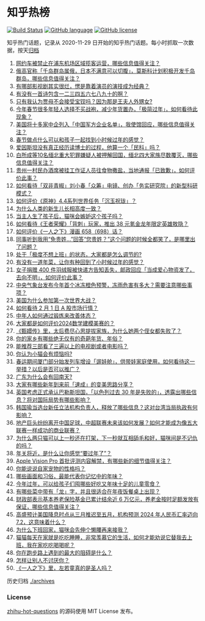 # 知乎热榜
[![Build Status](https://github.com/ToWeLong/zhihu-hot-questions/workflows/CI/badge.svg)](https://github.com/ToWeLong/zhihu-hot-questions/actions)
[![GitHub language](https://img.shields.io/badge/language-golang-orange.svg)](https://golang.org/)
[![GitHub license](https://img.shields.io/github/license/ToWeLong/zhihu-hot-questions)](https://github.com/ToWeLong/zhihu-hot-questions/blob/main/LICENSE)

知乎热门话题，记录从 2020-11-29 日开始的知乎热门话题。每小时抓取一次数据，按天[归档](./archives)

<!-- BEGIN -->

1. [网约车被禁止在浦东机场区域揽客运营，哪些信息值得关注？](https://www.zhihu.com/question/642156965)
1. [俄高官称「千岛群岛属俄，日本不满意可以切腹」，莫斯科计划积极开发千岛群岛，哪些信息值得关注？](https://www.zhihu.com/question/642311622)
1. [有哪部影视剧其实很烂，愣是靠着演员的演技成为经典？](https://www.zhihu.com/question/505604984)
1. [有没有一首诗包含一二三四五六七八九十的啊？](https://www.zhihu.com/question/642388138)
1. [只有我认为贾母不会接受宝钗吗？因为那是王夫人外甥女?](https://www.zhihu.com/question/641854696)
1. [今年春节很多年轻人选择不买战袍，减少年货置办，「极简过年」，如何看待此现象？](https://www.zhihu.com/question/642433407)
1. [美国将十多家中企列入「中国军方企业名单」，我使馆回应，哪些信息值得关注？](https://www.zhihu.com/question/642302339)
1. [春节做点什么可以和孩子一起找到小时候过年的感觉？](https://www.zhihu.com/question/637948601)
1. [爱因斯坦没有真正经历读博士的过程，他算一个「民科」吗？](https://www.zhihu.com/question/639889594)
1. [白所成等10名缅北重大犯罪嫌疑人被押解回国，缅北四大家族尽数覆灭，哪些信息值得关注？](https://www.zhihu.com/question/642125769)
1. [贵州一村民办酒席被挂工作证人员往食物撒盐，当地通报「已致歉」，如何评价此事？](https://www.zhihu.com/question/642297518)
1. [如何看待「双非青椒」刘小春「众筹」电镜、创办「务实研究院」的新型科研模式？](https://www.zhihu.com/question/642307184)
1. [如何评价《原神》4.4系列世界任务「沉玉祝珑」？](https://www.zhihu.com/question/642127127)
1. [为什么人类的新生儿长相高度一致？](https://www.zhihu.com/question/642168125)
1. [当主人生了孩子后，猫咪会嫉妒这个孩子吗？](https://www.zhihu.com/question/639819441)
1. [如何看待《王者荣耀》「背刺」玩家，推出 38 元氪金龙年限定英雄敖隐？](https://www.zhihu.com/question/642013279)
1. [如何评价《一人之下》漫画 658（698）话？](https://www.zhihu.com/question/642439141)
1. [同事听到我用“免贵姓…”回答“您贵姓？”这个问题的时候全都笑了，是哪里出了问题？](https://www.zhihu.com/question/521484226)
1. [处于「极度不想上班」的状态，大家都是怎么调节的?](https://www.zhihu.com/question/641959417)
1. [有没有一道年菜，让你有种回到了小时候过年的感觉？](https://www.zhihu.com/question/639792018)
1. [女子捐赠 400 件羽绒服被快递方告知丢失，邮政回应「当成爱心物资发了，去向不明」，如何评价此事？](https://www.zhihu.com/question/642301288)
1. [中央气象台发布今年首个冰冻橙色预警，冻雨危害有多大？需要注意哪些事项？](https://www.zhihu.com/question/642352227)
1. [美国为什么参加第一次世界大战？](https://www.zhihu.com/question/281560130)
1. [如何看待 2 月 1 日 A 股市场行情？](https://www.zhihu.com/question/642290406)
1. [中年人如何通过锻炼来改善体态？](https://www.zhihu.com/question/638563275)
1. [大家都是如何评价2024数学建模美赛的？](https://www.zhihu.com/question/642165809)
1. [《甄嬛传》里，太后费尽心思提拔家族，为什么她两个侄女都失败了？](https://www.zhihu.com/question/520325262)
1. [你的家乡有哪些绝无仅有的奇葩年货、年俗？](https://www.zhihu.com/question/639791988)
1. [能推荐三部看了三遍以上的电视剧或者电影吗？](https://www.zhihu.com/question/637665030)
1. [你认为小猫会有烦恼吗?](https://www.zhihu.com/question/638513634)
1. [春运期间厦门部分始发列车增设「遛娃舱」，供带娃家庭使用，如何看待这一举措？以后是否可以推广？](https://www.zhihu.com/question/642305320)
1. [广东为什么会有回南天?](https://www.zhihu.com/question/642123930)
1. [大家有哪些新年到来前「速成」的变美思路分享？](https://www.zhihu.com/question/642028823)
1. [英国考虑正式承认巴勒斯坦国，「以色列过去 30 年是失败的」，透露出哪些信息？将对国际局势有哪些影响？](https://www.zhihu.com/question/642120065)
1. [韩国瑜当选台新任立法机构负责人，释放了哪些信息？这对台湾当局执政有何影响？](https://www.zhihu.com/question/642330312)
1. [地产巨头纷纷离开中国足球，中超联赛未来该如何发展？如何才能成为像五大联赛一样成功的商业联赛？](https://www.zhihu.com/question/642174679)
1. [为什么两只猫可以上一秒还在打架，下一秒就互相舔毛和好，猫咪间是不记仇的吗？](https://www.zhihu.com/question/639819208)
1. [年关将近，是什么让你感觉“要过年了”？](https://www.zhihu.com/question/638098089)
1. [Apple Vision Pro 首批评测内容解禁，有哪些新的细节值得关注？](https://www.zhihu.com/question/642122812)
1. [你能说说自家宠物的性格吗？](https://www.zhihu.com/question/639819485)
1. [哪些画面和习俗，最能代表你记忆中的年味？](https://www.zhihu.com/question/637993762)
1. [今年过年，可以给孩子们囤哪些好吃又年味十足的儿童零食？](https://www.zhihu.com/question/638737189)
1. [有哪些菜中带有「龙」字，并且很适合在年夜饭餐桌上出现？](https://www.zhihu.com/question/639791633)
1. [财政部表示基本养老保险基金已累计结余近 6 万亿元，养老金按时足额发放有保证，哪些信息值得关注？](https://www.zhihu.com/question/642307679)
1. [高盛预计美国降息时点从三月推迟至五月，机构预测 2024 年人民币汇率迈向 7.2，这意味着什么？](https://www.zhihu.com/question/642345444)
1. [为什么下班回家，猫咪会先伸个懒腰再来接我？](https://www.zhihu.com/question/639640493)
1. [猫猫每天在家就是吃吃睡睡，非常羡慕它的生活，如何才能劝说它替我去上班，我在家吃吃喝喝呢？](https://www.zhihu.com/question/639819292)
1. [你在跑步路上遇到的最大的阻碍是什么？](https://www.zhihu.com/question/640626886)
1. [怎样让别人不讨厌你？](https://www.zhihu.com/question/632698969)
1. [《一人之下》里，左若童真的是圣人吗？](https://www.zhihu.com/question/638508603)

<!-- END -->

历史归档 [./archives](./archives)


### License
[zhihu-hot-questions](https://github.com/towelong/zhihu-hot-questions) 的源码使用 MIT License 发布。